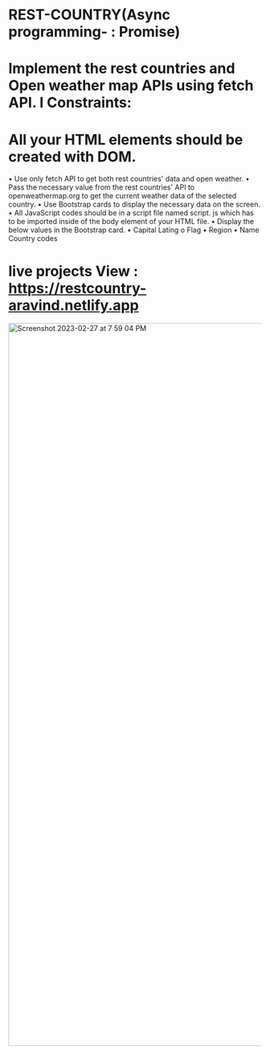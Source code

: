 # REST-COUNTRY(Async programming- : Promise)
# Implement the rest countries and Open weather map APIs using fetch API. I Constraints:
# All your HTML elements should be created with DOM.
• Use only fetch API to get both rest countries' data and open weather.
• Pass the necessary value from the rest countries' API to openweathermap.org to get the current weather data of the selected country.
• Use Bootstrap cards to display the necessary data on the screen.
• All JavaScript codes should be in a script file named script. js which has to be imported inside of the body element of your HTML file.
• Display the below values in the Bootstrap card.
• Capital
Lating o Flag
• Region
• Name
Country codes

 # live projects View : https://restcountry-aravind.netlify.app
 
 <img width="1440" alt="Screenshot 2023-02-27 at 7 59 04 PM" src="https://user-images.githubusercontent.com/63011485/221590553-87a44953-dc86-4b37-983d-6f34f5ed1c69.png">
